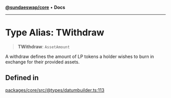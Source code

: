 [**@sundaeswap/core**](../../README.md) • **Docs**

***

# Type Alias: TWithdraw

> **TWithdraw**: `AssetAmount`

A withdraw defines the amount of LP tokens a holder wishes to burn in exchange
for their provided assets.

## Defined in

[packages/core/src/@types/datumbuilder.ts:113](https://github.com/SundaeSwap-finance/sundae-sdk/blob/main/packages/core/src/@types/datumbuilder.ts#L113)
